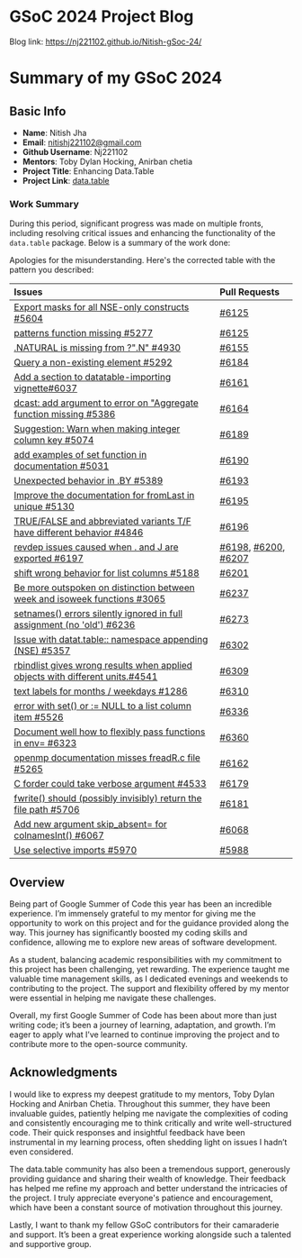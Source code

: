 # GSoC 2024 Project Blog

Blog link: https://nj221102.github.io/Nitish-gSoc-24/

# Summary of my GSoC 2024
## Basic Info
- **Name**: Nitish Jha
- **Email**: nitishj221102@gmail.com
- **Github Username**: Nj221102
- **Mentors**: Toby Dylan Hocking, Anirban chetia
- **Project Title**: Enhancing Data.Table
- **Project Link**: [data.table](https://github.com/Rdatatable/data.table)

### Work Summary

During this period, significant progress was made on multiple fronts, including resolving critical issues and enhancing the functionality of the `data.table` package. Below is a summary of the work done:

Apologies for the misunderstanding. Here's the corrected table with the pattern you described:

| Issues | Pull Requests |
| :------ |:--- |
| [Export masks for all NSE-only constructs #5604](https://github.com/Rdatatable/data.table/issues/5604) | [#6125](https://github.com/Rdatatable/data.table/pull/6125) |
| [patterns function missing #5277](https://github.com/Rdatatable/data.table/issues/5277) | [#6125](https://github.com/Rdatatable/data.table/pull/6125) |
| [.NATURAL is missing from ?".N" #4930](https://github.com/Rdatatable/data.table/issues/4930) | [#6155](https://github.com/Rdatatable/data.table/pull/6155) |
| [Query a non-existing element #5292](https://github.com/Rdatatable/data.table/issues/5292) | [#6184](https://github.com/Rdatatable/data.table/pull/6184) |
| [Add a section to datatable-importing vignette#6037](https://github.com/Rdatatable/data.table/issues/6037) | [#6161](https://github.com/Rdatatable/data.table/pull/6161) |
| [dcast: add argument to error on "Aggregate function missing #5386](https://github.com/Rdatatable/data.table/issues/5386) | [#6164](https://github.com/Rdatatable/data.table/pull/6164) |
| [Suggestion: Warn when making integer column key #5074](https://github.com/Rdatatable/data.table/issues/5074) | [#6189](https://github.com/Rdatatable/data.table/pull/6189) |
| [add examples of set function in documentation #5031](https://github.com/Rdatatable/data.table/issues/5031) | [#6190](https://github.com/Rdatatable/data.table/pull/6190) |
| [Unexpected behavior in .BY #5389](https://github.com/Rdatatable/data.table/issues/5389) | [#6193](https://github.com/Rdatatable/data.table/pull/6193) |
| [Improve the documentation for fromLast in unique #5130](https://github.com/Rdatatable/data.table/issues/5130) | [#6195](https://github.com/Rdatatable/data.table/pull/6195) |
| [TRUE/FALSE and abbreviated variants T/F have different behavior #4846](https://github.com/Rdatatable/data.table/issues/4846) | [#6196](https://github.com/Rdatatable/data.table/pull/6196) |
| [revdep issues caused when . and J are exported #6197](https://github.com/Rdatatable/data.table/issues/6197) | [#6198](https://github.com/Rdatatable/data.table/pull/6198), [#6200](https://github.com/Rdatatable/data.table/pull/6200),  [#6207](https://github.com/Rdatatable/data.table/pull/6207) |
| [shift wrong behavior for list columns #5188](https://github.com/Rdatatable/data.table/issues/5188) | [#6201](https://github.com/Rdatatable/data.table/pull/6201) |
| [Be more outspoken on distinction between week and isoweek functions #3065](https://github.com/Rdatatable/data.table/issues/3065) | [#6237](https://github.com/Rdatatable/data.table/pull/6237) |
| [setnames() errors silently ignored in full assignment (no 'old') #6236](https://github.com/Rdatatable/data.table/issues/6236) | [#6273](https://github.com/Rdatatable/data.table/pull/6273) |
| [Issue with datat.table:: namespace appending (NSE) #5357](https://github.com/Rdatatable/data.table/issues/5357) | [#6302](https://github.com/Rdatatable/data.table/pull/6302) |
| [rbindlist gives wrong results when applied objects with different units.#4541](https://github.com/Rdatatable/data.table/issues/4541) | [#6309](https://github.com/Rdatatable/data.table/pull/6309) |
| [text labels for months / weekdays #1286](https://github.com/Rdatatable/data.table/issues/1286) | [#6310](https://github.com/Rdatatable/data.table/pull/6310) |
| [error with set() or := NULL to a list column item #5526](https://github.com/Rdatatable/data.table/issues/5526) | [#6336](https://github.com/Rdatatable/data.table/pull/6336) |
| [Document well how to flexibly pass functions in env= #6323](https://github.com/Rdatatable/data.table/issues/6323) | [#6360](https://github.com/Rdatatable/data.table/pull/6360) |
| [openmp documentation misses freadR.c file #5265](https://github.com/Rdatatable/data.table/issues/5265) | [#6162](https://github.com/Rdatatable/data.table/pull/6162) |
| [C forder could take verbose argument #4533](https://github.com/Rdatatable/data.table/issues/4533) | [#6179](https://github.com/Rdatatable/data.table/pull/6179) |
| [fwrite() should (possibly invisibly) return the file path #5706](https://github.com/Rdatatable/data.table/issues/5706) | [#6181](https://github.com/Rdatatable/data.table/pull/6181) |
| [Add new argument skip_absent= for colnamesInt() #6067](https://github.com/Rdatatable/data.table/issues/6067) | [#6068](https://github.com/Rdatatable/data.table/pull/6068) |
| [Use selective imports #5970](https://github.com/Rdatatable/data.table/issues/5970) | [#5988](https://github.com/Rdatatable/data.table/pull/5988) |


## **Overview**

Being part of Google Summer of Code this year has been an incredible experience. I’m immensely grateful to my mentor for giving me the opportunity to work on this project and for the guidance provided along the way. This journey has significantly boosted my coding skills and confidence, allowing me to explore new areas of software development.

As a student, balancing academic responsibilities with my commitment to this project has been challenging, yet rewarding. The experience taught me valuable time management skills, as I dedicated evenings and weekends to contributing to the project. The support and flexibility offered by my mentor were essential in helping me navigate these challenges.

Overall, my first Google Summer of Code has been about more than just writing code; it’s been a journey of learning, adaptation, and growth. I’m eager to apply what I’ve learned to continue improving the project and to contribute more to the open-source community.

## **Acknowledgments**

I would like to express my deepest gratitude to my mentors, Toby Dylan Hocking and Anirban Chetia. Throughout this summer, they have been invaluable guides, patiently helping me navigate the complexities of coding and consistently encouraging me to think critically and write well-structured code. Their quick responses and insightful feedback have been instrumental in my learning process, often shedding light on issues I hadn’t even considered.

The data.table community has also been a tremendous support, generously providing guidance and sharing their wealth of knowledge. Their feedback has helped me refine my approach and better understand the intricacies of the project. I truly appreciate everyone's patience and encouragement, which have been a constant source of motivation throughout this journey.

Lastly, I want to thank my fellow GSoC contributors for their camaraderie and support. It’s been a great experience working alongside such a talented and supportive group.